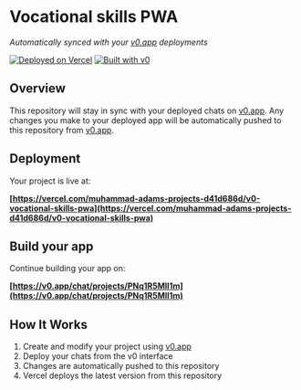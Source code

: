 # Vocational skills PWA

*Automatically synced with your [v0.app](https://v0.app) deployments*

[![Deployed on Vercel](https://img.shields.io/badge/Deployed%20on-Vercel-black?style=for-the-badge&logo=vercel)](https://vercel.com/muhammad-adams-projects-d41d686d/v0-vocational-skills-pwa)
[![Built with v0](https://img.shields.io/badge/Built%20with-v0.app-black?style=for-the-badge)](https://v0.app/chat/projects/PNq1R5MlI1m)

## Overview

This repository will stay in sync with your deployed chats on [v0.app](https://v0.app).
Any changes you make to your deployed app will be automatically pushed to this repository from [v0.app](https://v0.app).

## Deployment

Your project is live at:

**[https://vercel.com/muhammad-adams-projects-d41d686d/v0-vocational-skills-pwa](https://vercel.com/muhammad-adams-projects-d41d686d/v0-vocational-skills-pwa)**

## Build your app

Continue building your app on:

**[https://v0.app/chat/projects/PNq1R5MlI1m](https://v0.app/chat/projects/PNq1R5MlI1m)**

## How It Works

1. Create and modify your project using [v0.app](https://v0.app)
2. Deploy your chats from the v0 interface
3. Changes are automatically pushed to this repository
4. Vercel deploys the latest version from this repository